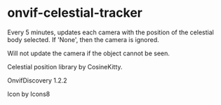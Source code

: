 # onvif-celestial-tracker

Every 5 minutes, updates each camera with the position of the celestial body selected.  If 'None', then the camera is ignored.

Will not update the camera if the object cannot be seen.

Celestial position library by CosineKitty.

OnvifDiscovery 1.2.2

Icon by Icons8